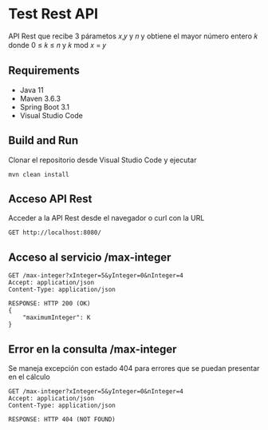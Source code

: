 
# Test Rest API
API Rest que recibe 3 párametos 𝑥,𝑦 y 𝑛 y obtiene el mayor número entero 𝑘 donde  0 ≤ 𝑘 ≤ 𝑛 y  𝑘 mod 𝑥 = 𝑦

## Requirements
- Java 11
- Maven 3.6.3
- Spring Boot 3.1
- Visual Studio Code

## Build and Run
Clonar el repositorio desde Visual Studio Code y ejecutar
 
```mvn clean install```
 
## Acceso API Rest
Acceder a la API Rest desde el navegador o curl con la URL

```GET http://localhost:8080/```

## Acceso al servicio /max-integer
```
GET /max-integer?xInteger=5&yInteger=0&nInteger=4
Accept: application/json
Content-Type: application/json

RESPONSE: HTTP 200 (OK)
{
    "maximumInteger": K
}
```

## Error en la consulta /max-integer
Se maneja excepción con estado 404 para errores que se puedan presentar en el cálculo
```
GET /max-integer?xInteger=5&yInteger=0&nInteger=4
Accept: application/json
Content-Type: application/json

RESPONSE: HTTP 404 (NOT FOUND)

```
